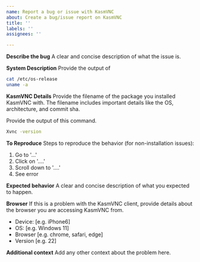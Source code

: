 ```yaml
---
name: Report a bug or issue with KasmVNC
about: Create a bug/issue report on KasmVNC
title: ''
labels: ''
assignees: ''

---
```


**Describe the bug**
A clear and concise description of what the issue is.

**System Description**
Provide the output of 
```bash
cat /etc/os-release
uname -a
```

**KasmVNC Details**
Provide the filename of the package you installed KasmVNC with. The filename includes important details like the OS, architecture, and commit sha.

Provide the output of this command.
```bash
Xvnc -version
```

**To Reproduce**
Steps to reproduce the behavior (for non-installation issues):
1. Go to '...'
2. Click on '....'
3. Scroll down to '....'
4. See error

**Expected behavior**
A clear and concise description of what you expected to happen.

**Browser**
If this is a problem with the KasmVNC client, provide details about the browser you are accessing KasmVNC from.
 - Device: [e.g. iPhone6]
 - OS: [e.g. Windows 11]
 - Browser [e.g. chrome, safari, edge]
 - Version [e.g. 22]

**Additional context**
Add any other context about the problem here.
